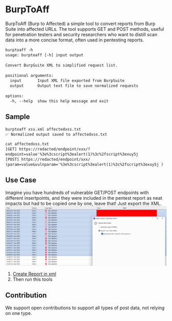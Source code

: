 # BurpToAff
BurpToAff (Burp to Affected) a simple tool to convert reports from Burp Suite into affected URLs. The tool supports GET and POST methods, useful for penetration testers and security researchers who want to distill scan data into a more concise format, often used in pentesting reports.

```
burptoaff -h
usage: burptoaff [-h] input output

Convert BurpSuite XML to simplified request list.

positional arguments:
  input       Input XML file exported from BurpSuite
  output      Output text file to save normalized requests

options:
  -h, --help  show this help message and exit
```


## Sample 
```
burptoaff xss.xml affectedxss.txt
✅ Normalized output saved to affectedxss.txt
```
```
cat affectedxss.txt
[GET] https://redacted/endpoint/xxx/?endpoint=value'%3e%3cscript%3ealert(1)%3c%2fscript%3exuy5j 
[POST] https://redacted/endpoint/xxx/ (param=value&vulnparam='%3e%3cscript%3ealert(1)%3c%2fscript%3exuy5j )
```

## Use Case

Imagine you have hundreds of vulnerable GET/POST endpoints with different insertpoints, and they were included in the pentest report as neat impacts but had to be copied one by one, leave that! Just export the XML.
![How to export](export.png)
1. [Create Report in xml](https://portswigger.net/burp/documentation/desktop/running-scans/reporting/report-settings) 
2. Then run this tools


## Contribution
We support open contributions to support all types of post data, not relying on one type.